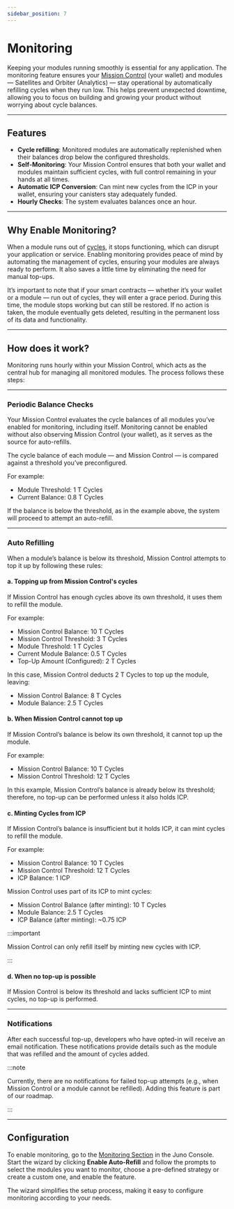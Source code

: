 ```yaml
---
sidebar_position: 7
---
```


# Monitoring

Keeping your modules running smoothly is essential for any application. The monitoring feature ensures your [Mission Control] (your wallet) and modules — Satellites and Orbiter (Analytics) — stay operational by automatically refilling cycles when they run low. This helps prevent unexpected downtime, allowing you to focus on building and growing your product without worrying about cycle balances.

---

## Features

- **Cycle refilling**: Monitored modules are automatically replenished when their balances drop below the configured thresholds.
- **Self-Monitoring**: Your Mission Control ensures that both your wallet and modules maintain sufficient cycles, with full control remaining in your hands at all times.
- **Automatic ICP Conversion**: Can mint new cycles from the ICP in your wallet, ensuring your canisters stay adequately funded.
- **Hourly Checks**: The system evaluates balances once an hour.

---

## Why Enable Monitoring?

When a module runs out of [cycles], it stops functioning, which can disrupt your application or service. Enabling monitoring provides peace of mind by automating the management of cycles, ensuring your modules are always ready to perform. It also saves a little time by eliminating the need for manual top-ups.

It’s important to note that if your smart contracts — whether it’s your wallet or a module — run out of cycles, they will enter a grace period. During this time, the module stops working but can still be restored. If no action is taken, the module eventually gets deleted, resulting in the permanent loss of its data and functionality.

---

## How does it work?

Monitoring runs hourly within your Mission Control, which acts as the central hub for managing all monitored modules. The process follows these steps:

---

### Periodic Balance Checks

Your Mission Control evaluates the cycle balances of all modules you’ve enabled for monitoring, including itself. Monitoring cannot be enabled without also observing Mission Control (your wallet), as it serves as the source for auto-refills.

The cycle balance of each module — and Mission Control — is compared against a threshold you’ve preconfigured.

For example:

- Module Threshold: 1 T Cycles
- Current Balance: 0.8 T Cycles

If the balance is below the threshold, as in the example above, the system will proceed to attempt an auto-refill.

---

### Auto Refilling

When a module’s balance is below its threshold, Mission Control attempts to top it up by following these rules:

#### a. Topping up from Mission Control's cycles

If Mission Control has enough cycles above its own threshold, it uses them to refill the module.

For example:

- Mission Control Balance: 10 T Cycles
- Mission Control Threshold: 3 T Cycles
- Module Threshold: 1 T Cycles
- Current Module Balance: 0.5 T Cycles
- Top-Up Amount (Configured): 2 T Cycles

In this case, Mission Control deducts 2 T Cycles to top up the module, leaving:

- Mission Control Balance: 8 T Cycles
- Module Balance: 2.5 T Cycles

#### b. When Mission Control cannot top up

If Mission Control’s balance is below its own threshold, it cannot top up the module.

For example:

- Mission Control Balance: 10 T Cycles
- Mission Control Threshold: 12 T Cycles

In this example, Mission Control’s balance is already below its threshold; therefore, no top-up can be performed unless it also holds ICP.

#### c. Minting Cycles from ICP

If Mission Control’s balance is insufficient but it holds ICP, it can mint cycles to refill the module.

For example:

- Mission Control Balance: 10 T Cycles
- Mission Control Threshold: 12 T Cycles
- ICP Balance: 1 ICP

Mission Control uses part of its ICP to mint cycles:

- Mission Control Balance (after minting): 10 T Cycles
- Module Balance: 2.5 T Cycles
- ICP Balance (after minting): ~0.75 ICP

:::important

Mission Control can only refill itself by minting new cycles with ICP.

:::

#### d. When no top-up is possible

If Mission Control is below its threshold and lacks sufficient ICP to mint cycles, no top-up is performed.

---

### Notifications

After each successful top-up, developers who have opted-in will receive an email notification. These notifications provide details such as the module that was refilled and the amount of cycles added.

:::note

Currently, there are no notifications for failed top-up attempts (e.g., when Mission Control or a module cannot be refilled). Adding this feature is part of our roadmap.

:::

---

## Configuration

To enable monitoring, go to the [Monitoring Section](https://console.juno.build/monitoring) in the Juno Console. Start the wizard by clicking **Enable Auto-Refill** and follow the prompts to select the modules you want to monitor, choose a pre-defined strategy or create a custom one, and enable the feature.

The wizard simplifies the setup process, making it easy to configure monitoring according to your needs.

[Analytics]: ./analytics.md
[Satellites]: ../terminology.md#satellite
[Mission Control]: ../terminology.md#mission-control
[cycles]: ../terminology.md#cycles
[console]: ../terminology.md#console
